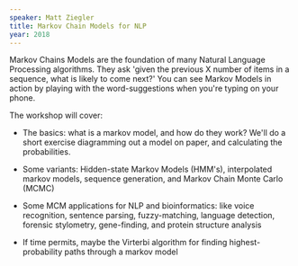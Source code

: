 ```yaml
---
speaker: Matt Ziegler
title: Markov Chain Models for NLP
year: 2018
---
```

Markov Chains Models are the foundation of many Natural Language Processing algorithms. They ask 'given the previous X number of items in a sequence, what is likely to come next?' You can see Markov Models in action by playing with the word-suggestions when you're typing on your phone.

The workshop will cover:

- The basics: what is a markov model, and how do they work? We'll do a short exercise diagramming out a model on paper, and calculating the probabilities.

- Some variants: Hidden-state Markov Models (HMM's), interpolated markov models, sequence generation, and Markov Chain Monte Carlo (MCMC)

- Some MCM applications for NLP and bioinformatics: like voice recognition, sentence parsing, fuzzy-matching, language detection, forensic stylometry, gene-finding, and protein structure analysis

- If time permits, maybe the Virterbi algorithm for finding highest-probability paths through a markov model
